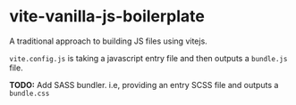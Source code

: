 # vite-vanilla-js-boilerplate

A traditional approach to building JS files using vitejs.

`vite.config.js` is taking a javascript entry file and then outputs a `bundle.js` file. 

**TODO:**
Add SASS bundler. i.e, providing an entry SCSS file and outputs a `bundle.css`